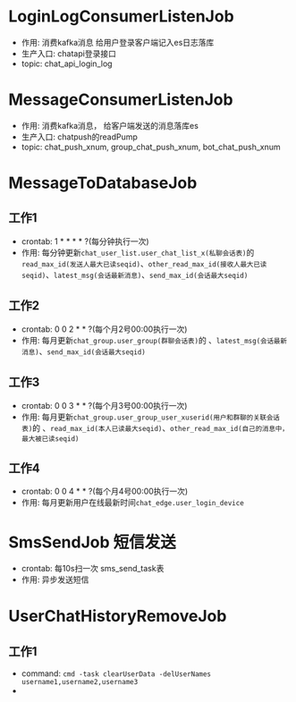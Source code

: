 # LoginLogConsumerListenJob
- 作用: 消费kafka消息 给用户登录客户端记入es日志落库
- 生产入口: chatapi登录接口
- topic: chat_api_login_log

# MessageConsumerListenJob
- 作用: 消费kafka消息， 给客户端发送的消息落库es
- 生产入口: chatpush的readPump
- topic: chat_push_xnum, group_chat_push_xnum, bot_chat_push_xnum

# MessageToDatabaseJob

## 工作1

- crontab: 1 * * * * ?(每分钟执行一次)
- 作用: 每分钟更新`chat_user_list.user_chat_list_x(私聊会话表)`的 `read_max_id(发送人最大已读seqid)`、`other_read_max_id(接收人最大已读seqid)`、`latest_msg(会话最新消息)`、`send_max_id(会话最大seqid)`

## 工作2

- crontab: 0 0 2 * * ?(每个月2号00:00执行一次)
- 作用: 每月更新`chat_group.user_group(群聊会话表)`的 、`latest_msg(会话最新消息)`、`send_max_id(会话最大seqid)`

## 工作3

- crontab: 0 0 3 * * ?(每个月3号00:00执行一次)
- 作用: 每月更新`chat_group.user_group_user_xuserid(用户和群聊的关联会话表)`的 、`read_max_id(本人已读最大seqid)`、`other_read_max_id(自己的消息中，最大被已读seqid)`

## 工作4

- crontab: 0 0 4 * * ?(每个月4号00:00执行一次)
- 作用: 每月更新用户在线最新时间`chat_edge.user_login_device`

# SmsSendJob 短信发送

- crontab: 每10s扫一次 sms_send_task表
- 作用: 异步发送短信

# UserChatHistoryRemoveJob

## 工作1

- command: `cmd -task clearUserData -delUserNames username1,username2,username3`
- 